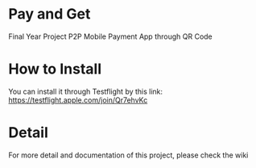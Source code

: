 # Pay and Get
Final Year Project P2P Mobile Payment App through QR Code

# How to Install
You can install it through Testflight by this link: https://testflight.apple.com/join/Qr7ehvKc

# Detail
For more detail and documentation of this project, please check the wiki
